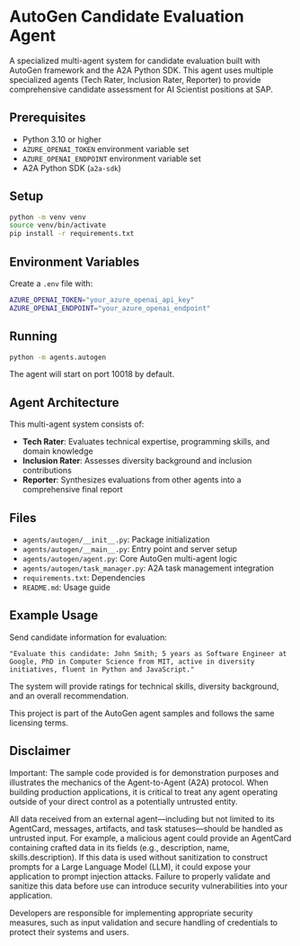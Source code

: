 # AutoGen Candidate Evaluation Agent

A specialized multi-agent system for candidate evaluation built with AutoGen framework and the A2A Python SDK. This agent uses multiple specialized agents (Tech Rater, Inclusion Rater, Reporter) to provide comprehensive candidate assessment for AI Scientist positions at SAP.

## Prerequisites

- Python 3.10 or higher
- `AZURE_OPENAI_TOKEN` environment variable set
- `AZURE_OPENAI_ENDPOINT` environment variable set
- A2A Python SDK (`a2a-sdk`)

## Setup

```bash
python -m venv venv
source venv/bin/activate
pip install -r requirements.txt
```

## Environment Variables

Create a `.env` file with:

```bash
AZURE_OPENAI_TOKEN="your_azure_openai_api_key"
AZURE_OPENAI_ENDPOINT="your_azure_openai_endpoint"
```

## Running

```bash
python -m agents.autogen
```

The agent will start on port 10018 by default.

## Agent Architecture

This multi-agent system consists of:

- **Tech Rater**: Evaluates technical expertise, programming skills, and domain knowledge
- **Inclusion Rater**: Assesses diversity background and inclusion contributions  
- **Reporter**: Synthesizes evaluations from other agents into a comprehensive final report

## Files

- `agents/autogen/__init__.py`: Package initialization
- `agents/autogen/__main__.py`: Entry point and server setup
- `agents/autogen/agent.py`: Core AutoGen multi-agent logic
- `agents/autogen/task_manager.py`: A2A task management integration
- `requirements.txt`: Dependencies
- `README.md`: Usage guide

## Example Usage

Send candidate information for evaluation:

```
"Evaluate this candidate: John Smith; 5 years as Software Engineer at Google, PhD in Computer Science from MIT, active in diversity initiatives, fluent in Python and JavaScript."
```

The system will provide ratings for technical skills, diversity background, and an overall recommendation.

This project is part of the AutoGen agent samples and follows the same licensing terms.

## Disclaimer

Important: The sample code provided is for demonstration purposes and illustrates the mechanics of the Agent-to-Agent (A2A) protocol. When building production applications, it is critical to treat any agent operating outside of your direct control as a potentially untrusted entity.

All data received from an external agent—including but not limited to its AgentCard, messages, artifacts, and task statuses—should be handled as untrusted input. For example, a malicious agent could provide an AgentCard containing crafted data in its fields (e.g., description, name, skills.description). If this data is used without sanitization to construct prompts for a Large Language Model (LLM), it could expose your application to prompt injection attacks. Failure to properly validate and sanitize this data before use can introduce security vulnerabilities into your application.

Developers are responsible for implementing appropriate security measures, such as input validation and secure handling of credentials to protect their systems and users.